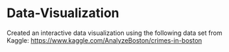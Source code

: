 # Data-Visualization
Created an interactive data visualization using the following data set from Kaggle: https://www.kaggle.com/AnalyzeBoston/crimes-in-boston
